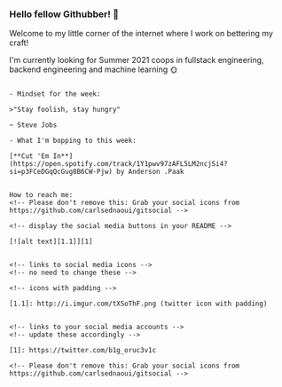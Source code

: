 ### Hello fellow Githubber! 👋
Welcome to my little corner of the internet where I work on bettering my craft! 

I'm currently looking for Summer 2021 coops in fullstack engineering, backend engineering and machine learning 🌞

~~~~~~~~~

- Mindset for the week:

>"Stay foolish, stay hungry"

~ Steve Jobs

- What I'm bopping to this week:

[**Cut 'Em In**](https://open.spotify.com/track/1Y1pwv97zAFL5LM2ncjSi4?si=p3FCeDGqQcGug8B6CW-Pjw) by Anderson .Paak 


How to reach me:
<!-- Please don't remove this: Grab your social icons from https://github.com/carlsednaoui/gitsocial -->

<!-- display the social media buttons in your README -->

[![alt text][1.1]][1]


<!-- links to social media icons -->
<!-- no need to change these -->

<!-- icons with padding -->

[1.1]: http://i.imgur.com/tXSoThF.png (twitter icon with padding)


<!-- links to your social media accounts -->
<!-- update these accordingly -->

[1]: https://twitter.com/b1g_oruc3v1c

<!-- Please don't remove this: Grab your social icons from https://github.com/carlsednaoui/gitsocial -->





